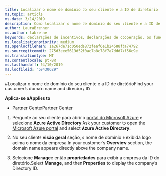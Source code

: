 ```yaml
---
title: Localizar o nome de domínio do seu cliente e a ID de diretório | Partner Center
ms.topic: article
ms.date: 3/14/2019
description: Como localizar o nome de domínio do seu cliente e a ID de diretório ao enviar uma declaração
author: LauraBrenner
ms.author: labrenne
keywords: declarações de incentivos, declarações de cooperação, os fundos de cooperação, OSA, ISV, associação de receita, o nome de domínio, ID de diretório
ms.localizationpriority: medium
ms.openlocfilehash: 1a267de71c050ede872feaf6e1b24588fba74792
ms.sourcegitcommit: 275d3eee5613d52f0ac7b8c78f7a7ddd74f56c9e
ms.translationtype: MT
ms.contentlocale: pt-BR
ms.lasthandoff: 04/10/2019
ms.locfileid: "59430629"
---
```

#<a name="find-your-customers-domain-name-and-directory-id"></a><span data-ttu-id="86fad-104">Localizar o nome de domínio do seu cliente e a ID de diretório</span><span class="sxs-lookup"><span data-stu-id="86fad-104">Find your customer’s domain name and directory ID</span></span>

**<span data-ttu-id="86fad-105">Aplica-se a</span><span class="sxs-lookup"><span data-stu-id="86fad-105">Applies to</span></span>**

-  <span data-ttu-id="86fad-106">Partner Center</span><span class="sxs-lookup"><span data-stu-id="86fad-106">Partner Center</span></span>

1.  <span data-ttu-id="86fad-107">Pergunte ao seu cliente para abrir o [portal do Microsoft Azure](https://ms.portal.azure.com/#home) e selecione **Azure Active Directory**.</span><span class="sxs-lookup"><span data-stu-id="86fad-107">Ask your customer to open the [Microsoft Azure portal](https://ms.portal.azure.com/#home) and select **Azure Active Directory**.</span></span> 

2.  <span data-ttu-id="86fad-108">No seu cliente **visão geral** seção, o nome de domínio é exibida logo acima o nome da empresa.</span><span class="sxs-lookup"><span data-stu-id="86fad-108">In your customer’s **Overview** section, the domain name appears directly above the company name.</span></span>  

3.  <span data-ttu-id="86fad-109">Selecione **Manage**e então **propriedades** para exibir a empresa da ID do diretório.</span><span class="sxs-lookup"><span data-stu-id="86fad-109">Select **Manage**, and then **Properties** to display the company’s Directory ID.</span></span>
